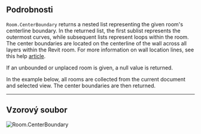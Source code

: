 ## Podrobnosti
`Room.CenterBoundary` returns a nested list representing the given room's centerline boundary. In the returned list, the first sublist represents the outermost curves, while subsequent lists represent loops within the room. The center boundaries are located on the centerline of the wall across all layers within the Revit room. For more information on wall location lines, see this help [article](https://help.autodesk.com/view/RVT/2024/ENU/?guid=GUID-0BB62832-36DD-4E06-A9D4-EE98CE0FCF89).

If an unbounded or unplaced room is given, a null value is returned.

In the example below, all rooms are collected from the current document and selected view. The center boundaries are then returned.
___
## Vzorový soubor

![Room.CenterBoundary](./Revit.Elements.Room.CenterBoundary_img.jpg)
